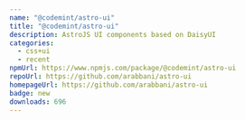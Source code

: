 ```yaml
---
name: "@codemint/astro-ui"
title: "@codemint/astro-ui"
description: AstroJS UI components based on DaisyUI
categories:
  - css+ui
  - recent
npmUrl: https://www.npmjs.com/package/@codemint/astro-ui
repoUrl: https://github.com/arabbani/astro-ui
homepageUrl: https://github.com/arabbani/astro-ui
badge: new
downloads: 696
---
```

